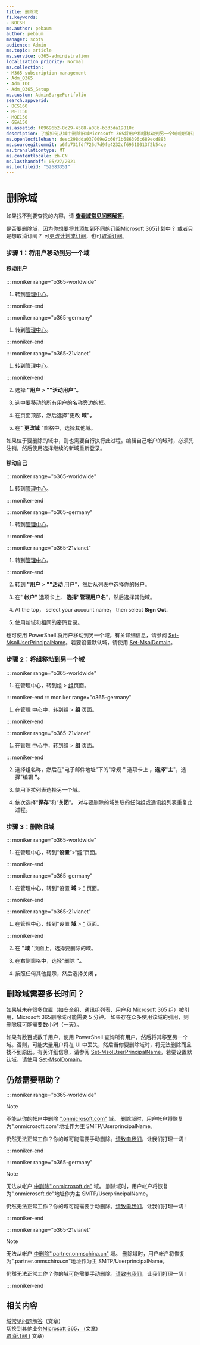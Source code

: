 ```yaml
---
title: 删除域
f1.keywords:
- NOCSH
ms.author: pebaum
author: pebaum
manager: scotv
audience: Admin
ms.topic: article
ms.service: o365-administration
localization_priority: Normal
ms.collection:
- M365-subscription-management
- Adm_O365
- Adm_TOC
- Adm_O365_Setup
ms.custom: AdminSurgePortfolio
search.appverid:
- BCS160
- MET150
- MOE150
- GEA150
ms.assetid: f09696b2-8c29-4588-a08b-b333da19810c
description: 了解如何从域中删除旧域Microsoft 365将用户和组移动到另一个域或取消订阅。
ms.openlocfilehash: deec298dda037009e2c66f1b686396c689ecd883
ms.sourcegitcommit: a6fb731fdf726d7d9fe4232cf69510013f2b54ce
ms.translationtype: MT
ms.contentlocale: zh-CN
ms.lasthandoff: 05/27/2021
ms.locfileid: "52683351"
---
```

# <a name="remove-a-domain"></a>删除域
  
 如果找不到要查找的内容，请 **[查看域常见问题解答](../setup/domains-faq.yml)**。 
  
是否要删除域，因为你想要将其添加到不同的订阅Microsoft 365计划中？ 或者只是想取消订阅？ 可[更改计划或订阅](../../commerce/subscriptions/switch-to-a-different-plan.md)，也可[取消订阅](../../commerce/subscriptions/cancel-your-subscription.md)。
  
### <a name="step-1-move-users-to-another-domain"></a>步骤 1：将用户移动到另一个域

#### <a name="move-users"></a>移动用户

::: moniker range="o365-worldwide"

1. 转到<a href="https://go.microsoft.com/fwlink/p/?linkid=2024339" target="_blank">管理中心</a>。

::: moniker-end

::: moniker range="o365-germany"

1. 转到<a href="https://go.microsoft.com/fwlink/p/?linkid=848041" target="_blank">管理中心</a>。  

::: moniker-end

::: moniker range="o365-21vianet"

1. 转到<a href="https://go.microsoft.com/fwlink/p/?linkid=850627" target="_blank">管理中心</a>。  

::: moniker-end

2. 选择 **"用户**  >  **""活动用户"。**

3. 选中要移动的所有用户的名称旁边的框。

4. 在页面顶部，然后选择"更改 **域"。**

5. 在" **更改域** "窗格中，选择其他域。

如果位于要删除的域中，则也需要自行执行此过程。编辑自己帐户的域时，必须先注销，然后使用选择继续的新域重新登录。

#### <a name="move-yourself"></a>移动自己

::: moniker range="o365-worldwide"

1. 转到<a href="https://go.microsoft.com/fwlink/p/?linkid=2024339" target="_blank">管理中心</a>。

::: moniker-end

::: moniker range="o365-germany"

1. 转到<a href="https://go.microsoft.com/fwlink/p/?linkid=848041" target="_blank">管理中心</a>。  

::: moniker-end

::: moniker range="o365-21vianet"

1. 转到<a href="https://go.microsoft.com/fwlink/p/?linkid=850627" target="_blank">管理中心</a>。  

::: moniker-end

2. 转到 **"用户** \> **""活动** 用户"，然后从列表中选择你的帐户。

3. 在" **帐户"** 选项卡上， **选择"管理用户名**"，然后选择其他域。
  
4. At the top， select your account name， then select **Sign Out**.

5. 使用新域和相同的密码登录。

也可使用 PowerShell 将用户移动到另一个域。有关详细信息，请参阅 [Set-MsolUserPrincipalName](/powershell/module/msonline/set-msoluserprincipalname?view=azureadps-1.0&preserve-view=true)。若要设置默认域，请使用 [Set-MsolDomain](/powershell/module/msonline/set-msoldomain?view=azureadps-1.0&preserve-view=true)。

### <a name="step-2-move-groups-to-another-domain"></a>步骤 2：将组移动到另一个域

::: moniker range="o365-worldwide"

1. 在管理中心，转到组 \> <a href="https://go.microsoft.com/fwlink/p/?linkid=2052855" target="_blank">组</a>页面。

::: moniker-end
::: moniker range="o365-germany"

1. 在管理 <a href="https://go.microsoft.com/fwlink/p/?linkid=848041" target="_blank">中心</a>中，转到组 > **组** 页面。

::: moniker-end

::: moniker range="o365-21vianet"

1. 在管理 <a href="https://go.microsoft.com/fwlink/p/?linkid=850627" target="_blank">中心</a>中，转到组 > **组** 页面。

::: moniker-end
  
2. 选择组名称，然后在"电子邮件地址"下的"常规 **"** 选项卡上 **，选择"主**"，选择"编辑 **"。**

3. 使用下拉列表选择另一个域。

4. 依次选择“**保存**”和“**关闭**”。 对与要删除的域关联的任何组或通讯组列表重复此过程。

### <a name="step-3-remove-the-old-domain"></a>步骤 3：删除旧域

::: moniker range="o365-worldwide"

1. 在管理中心，转到“**设置**”\>“<a href="https://go.microsoft.com/fwlink/p/?linkid=834818" target="_blank">域</a>”页面。

::: moniker-end

::: moniker range="o365-germany"

1. 在管理中心，转到"设置 **域** \> <a href="https://go.microsoft.com/fwlink/p/?linkid=854615" target="_blank">"</a> 页面。

::: moniker-end

::: moniker range="o365-21vianet"

1. 在管理中心，转到"设置 **域** \> <a href="https://go.microsoft.com/fwlink/p/?linkid=2007048" target="_blank">"</a> 页面。

::: moniker-end
  
2. 在 **"域** "页面上，选择要删除的域。

3. 在右侧窗格中，选择"删除 **"。**

4. 按照任何其他提示，然后选择关闭 **。**

## <a name="how-long-does-it-take-for-a-domain-to-be-removed"></a>删除域需要多长时间？

如果域未在很多位置（如安全组、通讯组列表、用户和 Microsoft 365 组）被引用，Microsoft 365删除域可能需要 5 分钟。 如果存在众多使用该域的引用，则删除域可能需要数小时（一天）。
  
如果有数百或数千用户，使用 PowerShell 查询所有用户，然后将其移至另一个域。否则，可能大量用户将在 UI 中丢失，然后当你要删除域时，将无法删除而且找不到原因。有关详细信息，请参阅 [Set-MsolUserPrincipalName](/powershell/module/msonline/set-msoluserprincipalname?view=azureadps-1.0&preserve-view=true)。若要设置默认域，请使用 [Set-MsolDomain](/powershell/module/msonline/set-msoldomain?view=azureadps-1.0&preserve-view=true)。
  
## <a name="still-need-help"></a>仍然需要帮助？

::: moniker range="o365-worldwide"

> [!NOTE]
> 不能从你的帐户中删除 [".onmicrosoft.com"](../setup/domains-faq.yml) 域。 删除域时，用户帐户将恢复为".onmicrosoft.com"地址作为主 SMTP/UserprincipalName。
  
仍然无法正常工作？你的域可能需要手动删除。[请致电我们](../../business-video/get-help-support.md)，让我们打理一切！
  
::: moniker-end

::: moniker range="o365-germany"

> [!NOTE]
> 无法从帐户 [中删除".onmicrosoft.de"](../setup/domains-faq.yml) 域。 删除域时，用户帐户将恢复为".onmicrosoft.de"地址作为主 SMTP/UserprincipalName。
  
仍然无法正常工作？你的域可能需要手动删除。[请致电我们](../../business-video/get-help-support.md?view=o365-germany&preserve-view=true)，让我们打理一切！
  
::: moniker-end

::: moniker range="o365-21vianet"

> [!NOTE]
> 无法从帐户 [中删除".partner.onmschina.cn"](../setup/domains-faq.yml) 域。 删除域时，用户帐户将恢复为".partner.onmschina.cn"地址作为主 SMTP/UserprincipalName。
  
仍然无法正常工作？你的域可能需要手动删除。[请致电我们](../../business-video/get-help-support.md?view=o365-21vianet&preserve-view=true)，让我们打理一切！
  
::: moniker-end

## <a name="related-content"></a>相关内容

[域常见问题解答](../setup/domains-faq.yml)（文章）\
[切换到其他业务Microsoft 365， (](../../commerce/subscriptions/switch-to-a-different-plan.md)文章) \
[取消订阅 (](../../commerce/subscriptions/cancel-your-subscription.md) 文章) 
